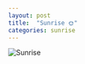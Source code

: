 ```yaml
---
layout: post
title:  "Sunrise 🌞"
categories: sunrise 
---
```




![Sunrise](/tanyaselvog.github.io/assets/sun.jpeg)